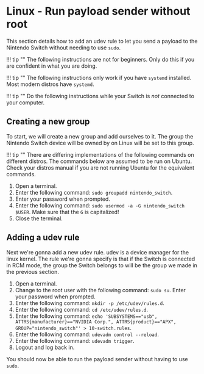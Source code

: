# Linux - Run payload sender without root

This section details how to add an udev rule to let you send a payload to the Nintendo Switch without needing to use `sudo`.

!!! tip ""
    The following instructions are not for beginners. Only do this if you are confident in what you are doing.

!!! tip ""
    The following instructions only work if you have `systemd` installed. Most modern distros have `systemd`.

!!! tip ""
    Do the following instructions while your Switch is _not_ connected to your computer.

## Creating a new group

To start, we will create a new group and add ourselves to it. The group the Nintendo Switch device will be owned by on Linux will be set to this group.

!!! tip ""
    There are differing implementations of the following commands on different distros. The commands below are assumed to be run on Ubuntu. Check your distros manual if you are not running Ubuntu for the equivalent commands.

1. Open a terminal.
2. Enter the following command: `sudo groupadd nintendo_switch`.
3. Enter your password when prompted.
4. Enter the following command: `sudo usermod -a -G nintendo_switch $USER`. Make sure that the `G` is capitalized!
5. Close the terminal.

## Adding a udev rule

Next we're gonna add a new udev rule. udev is a device manager for the linux kernel. The rule we're gonna specify is that if the Switch is connected in RCM mode, the group the Switch belongs to will be the group we made in the previous section.

1. Open a terminal.
2. Change to the root user with the following command: `sudo su`. Enter your password when prompted.
3. Enter the following command: `mkdir -p /etc/udev/rules.d`.
4. Enter the following command: `cd /etc/udev/rules.d`.
5. Enter the following command: `echo 'SUBSYSTEMS=="usb", ATTRS{manufacturer}=="NVIDIA Corp.", ATTRS{product}=="APX", GROUP="nintendo_switch"' > 10-switch.rules`.
6. Enter the following command: `udevadm control --reload`.
7. Enter the following command: `udevadm trigger`.
8. Logout and log back in.

You should now be able to run the payload sender without having to use `sudo`.